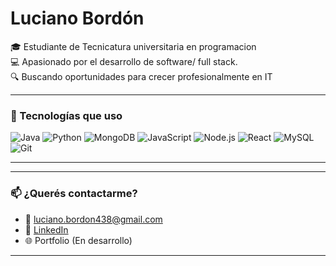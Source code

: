 # Luciano Bordón

🎓 Estudiante de Tecnicatura universitaria en programacion  
💻 Apasionado por el desarrollo de software/ full stack.    
🔍 Buscando oportunidades para crecer profesionalmente en IT

---

### 🚀 Tecnologías que uso

![Java](https://img.shields.io/badge/-Java-black?style=flat-square&logo=java)
![Python](https://img.shields.io/badge/-Python-black?style=flat-square&logo=python)
![MongoDB](https://img.shields.io/badge/-MongoDB-black?style=flat-square&logo=mongodb)
![JavaScript](https://img.shields.io/badge/-JavaScript-black?style=flat-square&logo=javascript)
![Node.js](https://img.shields.io/badge/-Node.js-black?style=flat-square&logo=node.js)
![React](https://img.shields.io/badge/-React-black?style=flat-square&logo=react)
![MySQL](https://img.shields.io/badge/-MySQL-black?style=flat-square&logo=mysql)
![Git](https://img.shields.io/badge/-Git-black?style=flat-square&logo=git)

---

---

### 📫 ¿Querés contactarme?

- 📧 luciano.bordon438@gmail.com  
- 💼 [LinkedIn](https://www.linkedin.com/in/luciano-bordonn/)  
- 🌐 Portfolio (En desarrollo)

---


